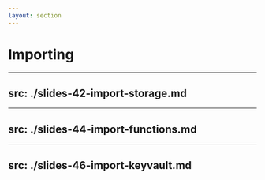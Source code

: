 ```yaml
---
layout: section
---
```


# Importing

---
src: ./slides-42-import-storage.md
---

---
src: ./slides-44-import-functions.md
---

---
src: ./slides-46-import-keyvault.md
---

